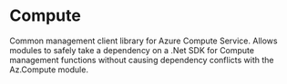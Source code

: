 # Compute
Common management client library for Azure Compute Service.  Allows modules to safely take a dependency on a .Net SDK for Compute management functions without causing dependency conflicts with the Az.Compute module.